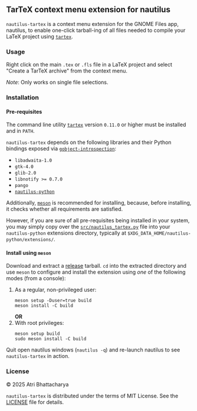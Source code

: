 ## TarTeX context menu extension for nautilus ##

`nautilus-tartex` is a context menu extension for the GNOME Files app,
nautilus, to enable one-click tarball-ing of all files needed to compile your
LaTeX project using [`tartex`](https://pypi.org/project/tartex/).

### Usage ###

Right click on the main `.tex` or `.fls` file in a LaTeX project and select
"Create a TarTeX archive" from the context menu.

*Note*: Only works on single file selections.

### Installation ###

#### Pre-requisites ####

The command line utility [`tartex`](https://pypi.org/project/tartex/) version
`0.11.0` or higher must be installed and in `PATH`.

`nautilus-tartex` depends on the following libraries and their Python bindings
exposed via
[`gobject-introspection`](https://developer.gnome.org/documentation/guidelines/programming/introspection.html):

* `libadwaita-1.0`
* `gtk-4.0`
* `glib-2.0`
* `libnotify >= 0.7.0`
* `pango`
* [`nautilus-python`](https://gitlab.gnome.org/GNOME/nautilus-python)

Additionally, [`meson`](https://mesonbuild.com/) is recommended for installing,
because, before installing, it checks whether all requirements are satisfied.

However, if you are sure of all pre-requisites being installed in your system,
you may simply copy over the
[`src/nautilus_tartex.py`](./src/nautilus_tartex.py) file into your
`nautilus-python` extensions directory, typically at
`$XDG_DATA_HOME/nautilus-python/extensions/`.

#### Install using `meson` ####

Download and extract a
[release](https://github.com/badshah400/nautilus-tartex/releases) tarball. `cd`
into the extracted directory and use `meson` to configure and install the
extension using _one_ of the following modes (from a console):

1. As a regular, non-privileged user:
   ```console
   meson setup -Duser=true build
   meson install -C build
   ```
   **OR**
2. With root privileges:
   ```console
   meson setup build
   sudo meson install -C build
   ```

Quit open nautilus windows (`nautilus -q`) and re-launch nautilus to see
`nautilus-tartex` in action.

### License ###

© 2025 Atri Bhattacharya

`nautilus-tartex` is distributed under the terms of MIT License. See the
[LICENSE](./LICENSE.txt) file for details.
